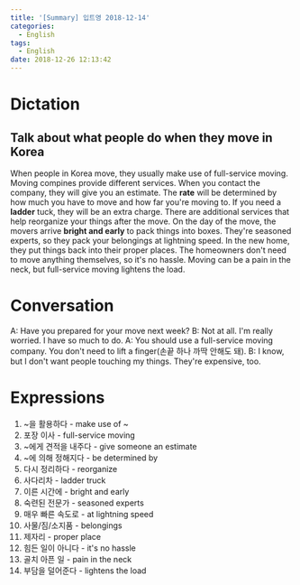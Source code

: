 ```yaml
---
title: '[Summary] 입트영 2018-12-14'
categories:
  - English
tags:
  - English
date: 2018-12-26 12:13:42
---
```


# Dictation

## Talk about what people do when they move in Korea

When people in Korea move, they usually make use of full-service moving. Moving compines provide different services. When you contact the company, they will give you an estimate. The **rate** will be determined by how much you have to move and how far you're moving to. If you need a **ladder** tuck, they will be an extra charge. There are additional services that help reorganize your things after the move. On the day of the move, the movers arrive **bright and early** to pack things into boxes. They're seasoned experts, so they pack your belongings at lightning speed. In the new home, they put things back into their proper places. The homeowners don't need to move anything themselves, so it's no hassle. Moving can be a pain in the neck, but full-service moving lightens the load.

# Conversation

A: Have you prepared for your move next week?
B: Not at all. I'm really worried. I have so much to do.
A: You should use a full-service moving company. You don't need to lift a finger(손끝 하나 까딱 안해도 돼).
B: I know, but I don't want people touching my things. They're expensive, too.


# Expressions

1. ~을 활용하다 - make use of ~
2. 포장 이사 - full-service moving
3. ~에게 견적을 내주다 - give someone an estimate
4. ~에 의해 정해지다 - be determined by
5. 다시 정리하다 - reorganize
6. 사다리차 - ladder truck
7. 이른 시간에 - bright and early
8. 숙련된 전문가 - seasoned experts
9. 매우 빠른 속도로 - at lightning speed
10. 사물/짐/소지품 - belongings
11. 제자리 - proper place
12. 힘든 일이 아니다 - it's no hassle
13. 골치 아픈 일 - pain in the neck
14. 부담을 덜어준다 - lightens the load